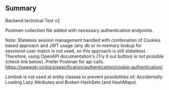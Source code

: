 ## Summary

Backend technical Test v2

Postmen collection file added with necessary authentication endpoints.

Note: Stateless session management handled with combination of Cookies based approach and JWT usage (any db or in-memory lookup for sessionid-user match is not used, so this approach is still stateless). Therefore, using OpenAPI documentation's (Try it out button) is not possible (check link below). Prefer Postman for api calls.
https://swagger.io/docs/specification/authentication/cookie-authentication/

Lombok is not used at entity classes to prevent possibilities of; Accidentally Loading Lazy Attributes and Broken HashSets (and HashMaps).



